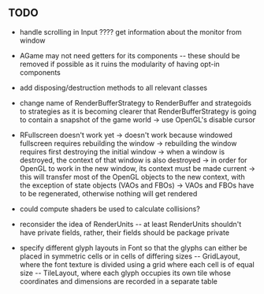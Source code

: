 ## TODO
- handle scrolling in Input
???? get information about the monitor from window
- AGame may not need getters for its components
	-- these should be removed if possible as it ruins the modularity of 
	having opt-in components
- add disposing/destruction methods to all relevant classes
- change name of RenderBufferStrategy to RenderBuffer and strategoids to strategies
as it is becoming clearer that RenderBufferStrategy is going to contain a snapshot
of the game world
	-> use OpenGL's disable cursor
- RFullscreen doesn't work yet
	-> doesn't work because windowed fullscreen requires rebuilding the window
	-> rebuilding the window requires first destroying the initial window
	-> when a window is destroyed, the context of that window is also destroyed
	-> in order for OpenGL to work in the new window, its context must be made
	current
	-> this will transfer most of the OpenGL objects to the new context, with the
	exception of state objects (VAOs and FBOs)
	-> VAOs and FBOs have to be regenerated, otherwise nothing will get rendered

- could compute shaders be used to calculate collisions?
- reconsider the idea of RenderUnits
	-- at least RenderUnits shouldn't have private fields, rather, their fields 
	should be package private
- specify different glyph layouts in Font so that the glyphs can either be placed
in symmetric cells or in cells of differing sizes
	-- GridLayout, where the font texture is divided using a grid where each cell
	is of equal size
	-- TileLayout, where each glyph occupies its own tile whose coordinates and
	dimensions are recorded in a separate table
